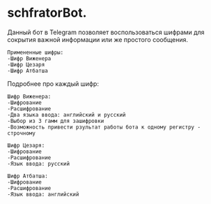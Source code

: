# schfratorBot.
Данный бот в Telegram позволяет воспользоваться шифрами для сокрытия важной информации или же простого сообщения.

    Примененные шифры:
    -Шифр Виженера
    -Шифр Цезаря
    -Шифр Атбатша

Подробнее про каждый шифр:

    Шифр Виженера:
    -Шифрование
    -Расшифрование
    -Два языка ввода: английский и русский
    -Выбор из 3 гамм для зашифровки
    -Возможность привести рзультат работы бота к одному регистру - строчному

    Шифр Цезаря:
    -Шифрование
    -Расшифрование
    -Язык ввода: русский

    Шифр Атбатша:
    -Шифрование
    -Расшифрование
    -Язык ввода: английский

